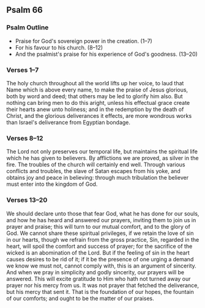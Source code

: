 ## Psalm 66

### Psalm Outline

- Praise for God's sovereign power in the creation. (1–7)
- For his favour to his church. (8–12)
- And the psalmist's praise for his experience of God's goodness. (13–20)

### Verses 1–7

The holy church throughout all the world lifts up her voice, to laud that Name which is above every name, to make the praise of Jesus glorious, both by word and deed; that others may be led to glorify him also. But nothing can bring men to do this aright, unless his effectual grace create their hearts anew unto holiness; and in the redemption by the death of Christ, and the glorious deliverances it effects, are more wondrous works than Israel's deliverance from Egyptian bondage.

### Verses 8–12

The Lord not only preserves our temporal life, but maintains the spiritual life which he has given to believers. By afflictions we are proved, as silver in the fire. The troubles of the church will certainly end well. Through various conflicts and troubles, the slave of Satan escapes from his yoke, and obtains joy and peace in believing: through much tribulation the believer must enter into the kingdom of God.

### Verses 13–20

We should declare unto those that fear God, what he has done for our souls, and how he has heard and answered our prayers, inviting them to join us in prayer and praise; this will turn to our mutual comfort, and to the glory of God. We cannot share these spiritual privileges, if we retain the love of sin in our hearts, though we refrain from the gross practice, Sin, regarded in the heart, will spoil the comfort and success of prayer; for the sacrifice of the wicked is an abomination of the Lord. But if the feeling of sin in the heart causes desires to be rid of it; if it be the presence of one urging a demand we know we must not, cannot comply with, this is an argument of sincerity. And when we pray in simplicity and godly sincerity, our prayers will be answered. This will excite gratitude to Him who hath not turned away our prayer nor his mercy from us. It was not prayer that fetched the deliverance, but his mercy that sent it. That is the foundation of our hopes, the fountain of our comforts; and ought to be the matter of our praises.

